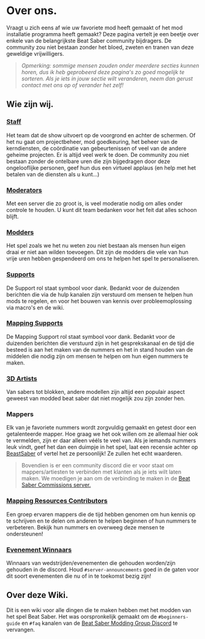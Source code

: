 # Over ons.
Vraagt u zich eens af wie uw favoriete mod heeft gemaakt of het mod installatie programma heeft gemaakt? Deze pagina vertelt je een beetje over enkele van de belangrijkste Beat Saber community bijdragers. De community zou niet bestaan zonder het bloed, zweten en tranen van deze geweldige vrijwilligers.

> *Opmerking: sommige mensen zouden onder meerdere secties kunnen horen, dus ik heb geprobeerd deze pagina's zo goed mogelijk te sorteren. Als je iets in jouw sectie wilt veranderen, neem dan gerust contact met ons op of verander het zelf!*

## Wie zijn wij.

### [Staff](./staff.md)
Het team dat de show uitvoert op de voorgrond en achter de schermen. Of het nu gaat om projectbeheer, mod goedkeuring, het beheer van de kerndiensten, de coördinatie van gebeurtenissen of veel van de andere geheime projecten. Er is altijd veel werk te doen. De community zou niet bestaan zonder de ontelbare uren die zijn bijgedragen door deze ongelooflijke personen, geef hun dus een virtueel applaus (en help met het betalen van de diensten als u kunt...)

### [Moderators](./moderators.md)
Met een server die zo groot is, is veel moderatie nodig om alles onder controle te houden. U kunt dit team bedanken voor het feit dat alles schoon blijft.

### [Modders](./modders.md)
Het spel zoals we het nu weten zou niet bestaan als mensen hun eigen draai er niet aan wilden toevoegen. Dit zijn de modders die vele van hun vrije uren hebben gespendeerd om ons te helpen het spel te personaliseren.

### [Supports](./supports.md)
De Support rol staat symbool voor dank. Bedankt voor de duizenden berichten die via de hulp kanalen zijn verstuurd om mensen te helpen hun mods te regelen, en voor het bouwen van kennis over probleemoplossing via macro's en de wiki.

### [Mapping Supports](./mapping-supports.md)
De Mapping Support rol staat symbool voor dank. Bedankt voor de duizenden berichten die verstuurd zijn in het gesprekskanaal en de tijd die besteed is aan het maken van de nummers en het in stand houden van de middelen die nodig zijn om mensen te helpen om hun eigen nummers te maken.

### [3D Artists](./3d-artists.md)
Van sabers tot blokken, andere modellen zijn altijd een populair aspect geweest van modded beat saber dat niet mogelijk zou zijn zonder hen.

### Mappers
Elk van je favoriete nummers wordt zorgvuldig gemaakt en getest door een getalenteerde mapper. Hoe graag we het ook willen om ze allemaal hier ook te vermelden, zijn er daar alleen vééls te veel van. Als je iemands nummers leuk vindt, geef het dan een duimpje in het spel, laat een recensie achter op [BeastSaber](https://bsaber.com) of vertel het ze persoonlijk! Ze zullen het echt waarderen.

> Bovendien is er een community discord die er voor staat om mappers/artiesten te verbinden met klanten als je iets wilt laten maken. We moedigen je aan om de verbinding te maken in de [Beat Saber Commissions server.](https://discord.gg/4RbcH5G)

### [Mapping Resources Contributors](/mapping/mapping-credits.md)
Een groep ervaren mappers die de tijd hebben genomen om hun kennis op te schrijven en te delen om anderen te helpen beginnen of hun nummers te verbeteren. Bekijk hun nummers en overweeg deze mensen te ondersteunen!

### [Evenement Winnaars](./event-winner.md)
Winnaars van wedstrijden/evenementen die gehouden worden/zijn gehouden in de discord. Houd `#server-announcements` goed in de gaten voor dit soort evenementen die nu of in te toekomst bezig zijn!

## Over deze Wiki.
Dit is een wiki voor alle dingen die te maken hebben met het modden van het spel Beat Saber. Het was oorspronkelijk gemaakt om de `#beginners-guide` en `#faq` kanalen van de [Beat Saber Modding Group Discord](https://discord.gg/beatsabermods) te vervangen.
